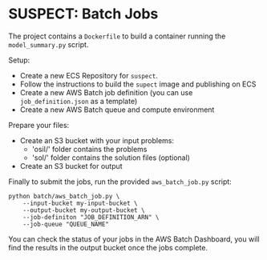 SUSPECT: Batch Jobs
===================

The project contains a `Dockerfile` to build a container running the `model_summary.py` script.

Setup:

 * Create a new ECS Repository for `suspect`.
 * Follow the instructions to build the `supect` image and publishing on ECS
 * Create a new AWS Batch job definition (you can use `job_definition.json` as a template)
 * Create a new AWS Batch queue and compute environment

Prepare your files:

 * Create an S3 bucket with your input problems:
   - 'osil/' folder contains the problems
   - 'sol/' folder contains the solution files (optional)
 * Create an S3 bucket for output


Finally to submit the jobs, run the provided `aws_batch_job.py` script:

    python batch/aws_batch_job.py \
	    --input-bucket my-input-bucket \
		--output-bucket my-output-bucket \
		--job-definiton "JOB_DEFINITION_ARN" \
		--job-queue "QUEUE_NAME"

You can check the status of your jobs in the AWS Batch Dashboard, you
will find the results in the output bucket once the jobs complete.
